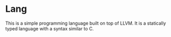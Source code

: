 # Lang

This is a simple programming language built on top of LLVM. It is a statically typed language with a syntax similar to C.